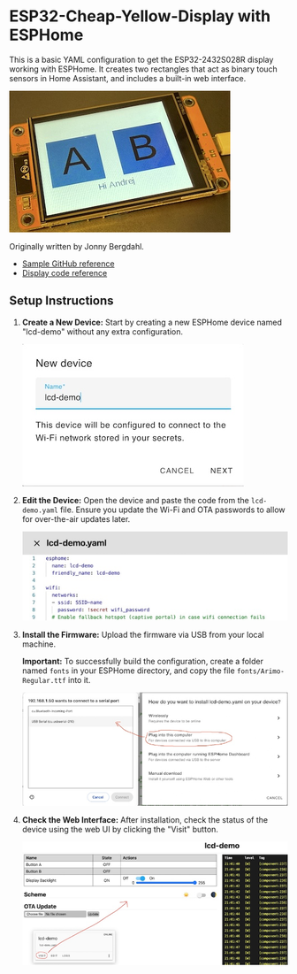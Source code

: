 # ESP32-Cheap-Yellow-Display with ESPHome

This is a basic YAML configuration to get the ESP32-2432S028R display working with ESPHome. It creates two rectangles that act as binary touch sensors in Home Assistant, and includes a built-in web interface.

   ![New Device](images/lcd-board.jpg)

Originally written by Jonny Bergdahl.

- [Sample GitHub reference](https://github.com/witnessmenow/ESP32-Cheap-Yellow-Display/tree/main/Examples/ESPHome/4-TouchDemo)
- [Display code reference](https://github.com/witnessmenow/ESP32-Cheap-Yellow-Display/tree/main)

## Setup Instructions

1. **Create a New Device:**
   Start by creating a new ESPHome device named "lcd-demo" without any extra configuration.

   ![New Device](images/new-device.jpg)

2. **Edit the Device:**
   Open the device and paste the code from the `lcd-demo.yaml` file. Ensure you update the Wi-Fi and OTA passwords to allow for over-the-air updates later.

   ![Edit Device](images/edit.jpg)

3. **Install the Firmware:**
   Upload the firmware via USB from your local machine.

   **Important:** To successfully build the configuration, create a folder named `fonts` in your ESPHome directory, and copy the file `fonts/Arimo-Regular.ttf` into it.

   ![Install Firmware](images/write-firmware.jpg)

4. **Check the Web Interface:**
   After installation, check the status of the device using the web UI by clicking the "Visit" button.

   ![Web UI](images/web-ui.jpg)

